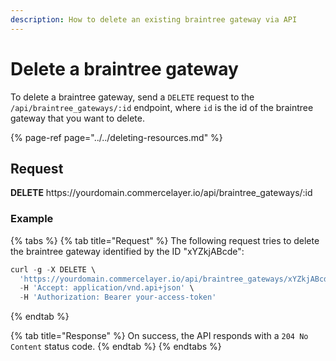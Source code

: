 ```yaml
---
description: How to delete an existing braintree gateway via API
---
```


# Delete a braintree gateway

To delete a braintree gateway, send a `DELETE` request to the `/api/braintree_gateways/:id` endpoint, where `id` is the id of the braintree gateway that you want to delete.

{% page-ref page="../../deleting-resources.md" %}

## Request

**DELETE** https://<i></i>yourdomain.commercelayer.io/api/braintree_gateways/:id

### Example

{% tabs %}
{% tab title="Request" %}
The following request tries to delete the braintree gateway identified by the ID "xYZkjABcde":

```javascript
curl -g -X DELETE \
  'https://yourdomain.commercelayer.io/api/braintree_gateways/xYZkjABcde' \
  -H 'Accept: application/vnd.api+json' \
  -H 'Authorization: Bearer your-access-token'
```
{% endtab %}

{% tab title="Response" %}
On success, the API responds with a `204 No Content` status code.
{% endtab %}
{% endtabs %}


